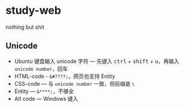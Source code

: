 # study-web
nothing but shit

## Unicode

- Ubuntu 键盘输入 unicode 字符 — 先键入 <kbd>ctrl</kbd> + <kbd>shift</kbd> + <kbd>u</kbd>，再输入 `unicode number`，回车
- HTML-code - `&#????;`，网页也支持 Entity
- CSS-code — 与 `unicode number` 一致，但前缀是 `\`
- Entity — `&****;`，不够全
- Alt code — Windows 键入
